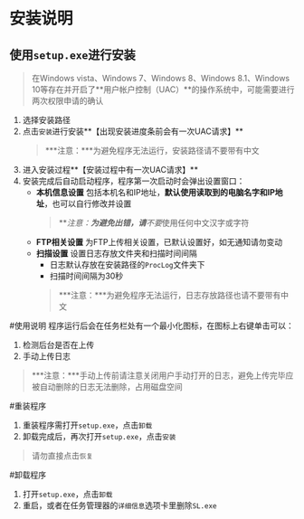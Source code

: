 # 安装说明
## 使用`setup.exe`进行安装
>在Windows vista、Windows 7、Windows 8、Windows 8.1、Windows 10等存在并开启了**用户帐户控制（UAC）**的操作系统中，可能需要进行两次权限申请的确认

1. 选择安装路径
2. 点击`安装`进行安装**【出现安装进度条前会有一次UAC请求】**
	>***注意：***为避免程序无法运行，安装路径请不要带有中文
3. 进入安装过程**【安装过程中有一次UAC请求】**
4. 安装完成后自动启动程序，程序第一次启动时会弹出设置窗口：
	* **本机信息设置**
		包括本机名和IP地址，**默认使用读取到的电脑名字和IP地址**，也可以自行修改并设置
        >***注意：***为避免出错，请**不要**使用任何中文汉字或字符
	* **FTP相关设置**
		为FTP上传相关设置，已默认设置好，如无通知请勿变动
	* **扫描设置**
		设置日志存放文件夹和扫描时间间隔
        * 日志默认存放在安装路径的`ProcLog`文件夹下
        * 扫描时间间隔为30秒
        >***注意：***为避免程序无法运行，日志存放路径也请不要带有中文

#使用说明
程序运行后会在任务栏处有一个最小化图标，在图标上右键单击可以：
1. 检测后台是否在上传
2. 手动上传日志
>***注意：***手动上传前请注意关闭用户手动打开的日志，避免上传完毕应被自动删除的日志无法删除，占用磁盘空间

#重装程序
1. 重装程序需打开`setup.exe`，点击`卸载`
2. 卸载完成后，再次打开`setup.exe`，点击`安装`
>请勿直接点击`恢复`

#卸载程序
1. 打开`setup.exe`，点击`卸载`
2. 重启，或者在任务管理器的`详细信息`选项卡里删除`SL.exe`